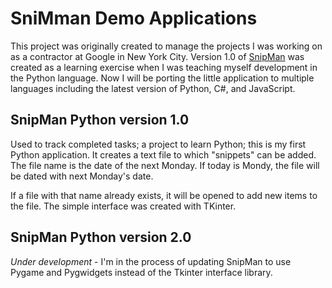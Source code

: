 # SniMman Demo Applications

This project was originally created to manage the projects I was working on
as a contractor at Google in New York City. Version 1.0 of [SnipMan](snipManPython/snipManV1/)
was created as a learning exercise when I was teaching myself development in
the Python language. Now I will be porting the little application to multiple
languages including the latest version of Python, C#, and JavaScript.

## SnipMan Python version 1.0

Used to track completed tasks; a project to learn Python; this is my first
Python application. It creates a text file to which "snippets" can be added.
The file name is the date of the next Monday. If today is Mondy, the file
will be dated with next Monday's date.

If a file with that name already exists, it will be opened to add new items
to the file. The simple interface was created with TKinter.

## SnipMan Python version 2.0

*Under development* - I'm in the process of updating SnipMan to use Pygame and
Pygwidgets instead of the Tkinter interface library.


